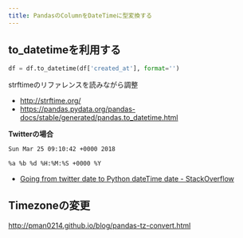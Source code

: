 ```yaml
---
title: PandasのColumnをDateTimeに型変換する
---
```


## to_datetimeを利用する

```python
df = df.to_datetime(df['created_at'], format='')
```

strftimeのリファレンスを読みながら調整

- http://strftime.org/
- https://pandas.pydata.org/pandas-docs/stable/generated/pandas.to_datetime.html

**Twitterの場合**

```bash
Sun Mar 25 09:10:42 +0000 2018
```

```bash
%a %b %d %H:%M:%S +0000 %Y
```

- [Going from twitter date to Python dateTime date - StackOverflow]( https://stackoverflow.com/questions/7703865/going-from-twitter-date-to-python-dateTime-date)

## Timezoneの変更

http://pman0214.github.io/blog/pandas-tz-convert.html